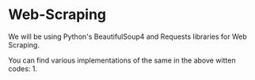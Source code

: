 # Web-Scraping

We will be using Python's BeautifulSoup4 and Requests libraries for Web Scraping.

You can find various implementations of the same in the above witten codes:
1.
